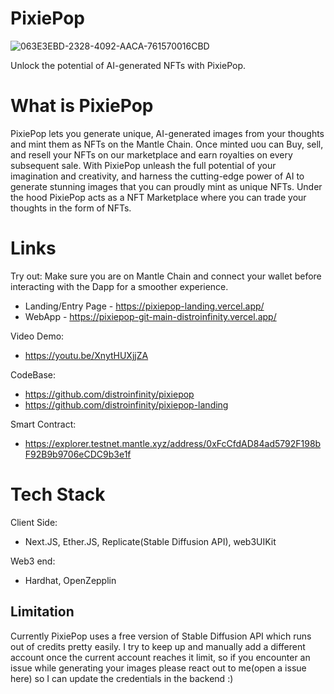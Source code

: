 # PixiePop
![063E3EBD-2328-4092-AACA-761570016CBD](https://user-images.githubusercontent.com/59890794/220612163-768da353-ea5f-483d-9370-7192ce94c11e.png)

Unlock the potential of AI-generated NFTs with PixiePop.

# What is PixiePop

PixiePop lets you generate unique, AI-generated images from your thoughts and mint them as NFTs on the Mantle Chain. Once minted uou can Buy, sell, and resell your NFTs on our marketplace and earn royalties on every subsequent sale. With PixiePop unleash the full potential of your imagination and creativity, and harness the cutting-edge power of AI to generate stunning images that you can proudly mint as unique NFTs.
Under the hood PixiePop acts as a NFT Marketplace where you can trade your thoughts in the form of NFTs.

# Links

 Try out: Make sure you are on Mantle Chain and connect your wallet before interacting with the Dapp for a smoother experience.
 
- Landing/Entry Page - https://pixiepop-landing.vercel.app/
- WebApp - https://pixiepop-git-main-distroinfinity.vercel.app/

 Video Demo:
 - https://youtu.be/XnytHUXjjZA

 CodeBase:
 
 - https://github.com/distroinfinity/pixiepop
 - https://github.com/distroinfinity/pixiepop-landing
 
 Smart Contract:
 
 - https://explorer.testnet.mantle.xyz/address/0xFcCfdAD84ad5792F198bF92B9b9706eCDC9b3e1f

# Tech Stack
  
  Client Side:
  - Next.JS, Ether.JS, Replicate(Stable Diffusion API), web3UIKit
  
  Web3 end:
  - Hardhat, OpenZepplin


## Limitation

Currently PixiePop uses a free version of Stable Diffusion API which runs out of credits pretty easily. I try to keep up and manually add a different account once the current account reaches it limit, so if you encounter an issue while generating your images please react out to me(open a issue here) so I can update the credentials in the backend :) 
